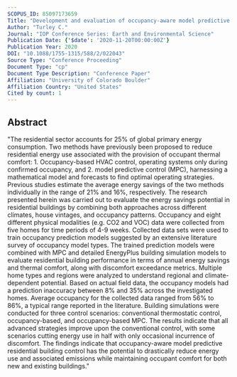 ```yaml
---
SCOPUS_ID: 85097173659
Title: "Development and evaluation of occupancy-aware model predictive control for residential building energy efficiency and occupant comfort"
Author: "Turley C."
Journal: "IOP Conference Series: Earth and Environmental Science"
Publication Date: {'$date': '2020-11-20T00:00:00Z'}
Publication Year: 2020
DOI: "10.1088/1755-1315/588/2/022043"
Source Type: "Conference Proceeding"
Document Type: "cp"
Document Type Description: "Conference Paper"
Affiliation: "University of Colorado Boulder"
Affiliation Country: "United States"
Cited by count: 1
---
```


## Abstract
"The residential sector accounts for 25% of global primary energy consumption. Two methods have previously been proposed to reduce residential energy use associated with the provision of occupant thermal comfort: 1. Occupancy-based HVAC control, operating systems only during confirmed occupancy, and 2. model predictive control (MPC), harnessing a mathematical model and forecasts to find optimal operating strategies. Previous studies estimate the average energy savings of the two methods individually in the range of 21% and 16%, respectively. The research presented herein was carried out to evaluate the energy savings potential in residential buildings by combining both approaches across different climates, house vintages, and occupancy patterns. Occupancy and eight different physical modalities (e.g. CO2 and VOC) data were collected from five homes for time periods of 4-9 weeks. Collected data sets were used to train occupancy prediction models suggested by an extensive literature survey of occupancy model types. The trained prediction models were combined with MPC and detailed EnergyPlus building simulation models to evaluate residential building performance in terms of annual energy savings and thermal comfort, along with discomfort exceedance metrics. Multiple home types and regions were analyzed to understand regional and climate-dependent potential. Based on actual field data, the occupancy models had a prediction inaccuracy between 8% and 35% across the investigated homes. Average occupancy for the collected data ranged from 56% to 86%, a typical range reported in the literature. Building simulations were conducted for three control scenarios: conventional thermostatic control, occupancy-based, and occupancy-based MPC. The results indicate that all advanced strategies improve upon the conventional control, with some scenarios cutting energy use in half with only occasional incurrence of discomfort. The findings indicate that occupancy-aware model predictive residential building control has the potential to drastically reduce energy use and associated emissions while maintaining occupant comfort for both new and existing buildings."
